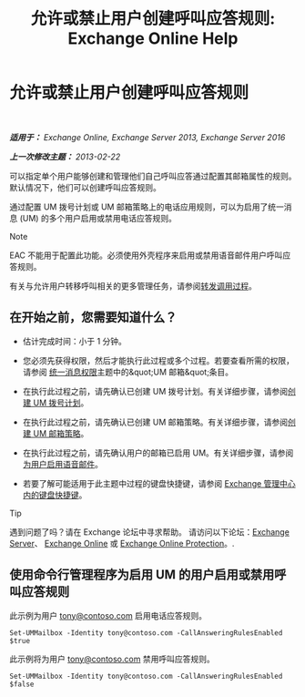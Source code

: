 ﻿---
title: '允许或禁止用户创建呼叫应答规则: Exchange Online Help'
TOCTitle: 允许或禁止用户创建呼叫应答规则
ms:assetid: 81863440-8b21-4523-bdab-6a2311889a0d
ms:mtpsurl: https://technet.microsoft.com/zh-cn/library/Dd298097(v=EXCHG.150)
ms:contentKeyID: 50556609
ms.date: 05/23/2018
mtps_version: v=EXCHG.150
ms.translationtype: MT
---

# 允许或禁止用户创建呼叫应答规则

 

_**适用于：** Exchange Online, Exchange Server 2013, Exchange Server 2016_

_**上一次修改主题：** 2013-02-22_

可以指定单个用户能够创建和管理他们自己呼叫应答通过配置其邮箱属性的规则。默认情况下，他们可以创建呼叫应答规则。

通过配置 UM 拨号计划或 UM 邮箱策略上的电话应用规则，可以为启用了统一消息 (UM) 的多个用户启用或禁用电话应答规则。

> [!NOTE]
> EAC 不能用于配置此功能。必须使用外壳程序来启用或禁用语音邮件用户呼叫应答规则。


有关与允许用户转移呼叫相关的更多管理任务，请参阅[转发调用过程](forwarding-calls-procedures-exchange-2013-help.md)。

## 在开始之前，您需要知道什么？

  - 估计完成时间：小于 1 分钟。

  - 您必须先获得权限，然后才能执行此过程或多个过程。若要查看所需的权限，请参阅 [统一消息权限](unified-messaging-permissions-exchange-2013-help.md)主题中的\&quot;UM 邮箱\&quot;条目。

  - 在执行此过程之前，请先确认已创建 UM 拨号计划。有关详细步骤，请参阅[创建 UM 拨号计划](create-a-um-dial-plan-exchange-2013-help.md)。

  - 在执行此过程之前，请先确认已创建 UM 邮箱策略。有关详细步骤，请参阅[创建 UM 邮箱策略](create-a-um-mailbox-policy-exchange-2013-help.md)。

  - 在执行此过程之前，请先确认用户的邮箱已启用 UM。有关详细步骤，请参阅[为用户启用语音邮件](enable-a-user-for-voice-mail-exchange-2013-help.md)。

  - 若要了解可能适用于此主题中过程的键盘快捷键，请参阅 [Exchange 管理中心内的键盘快捷键](keyboard-shortcuts-in-the-exchange-admin-center-exchange-online-protection-help.md)。

> [!tip]
> 遇到问题了吗？请在 Exchange 论坛中寻求帮助。 请访问以下论坛：<a href="https://go.microsoft.com/fwlink/p/?linkid=60612">Exchange Server</a>、 <a href="https://go.microsoft.com/fwlink/p/?linkid=267542">Exchange Online</a> 或 <a href="https://go.microsoft.com/fwlink/p/?linkid=285351">Exchange Online Protection</a>。.


## 使用命令行管理程序为启用 UM 的用户启用或禁用呼叫应答规则

此示例为用户 tony@contoso.com 启用电话应答规则。

    Set-UMMailbox -Identity tony@contoso.com -CallAnsweringRulesEnabled $true

此示例将为用户 tony@contoso.com 禁用呼叫应答规则。

    Set-UMMailbox -Identity tony@contoso.com -CallAnsweringRulesEnabled $false

